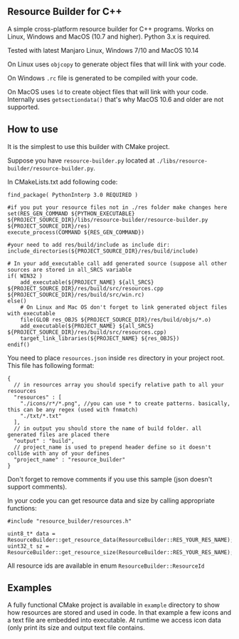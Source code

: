 Resource Builder for C++
------------------------

A simple cross-platform resource builder for C++ programs.
Works on Linux, Windows and MacOS (10.7 and higher). Python 3.x is required.

Tested with latest Manjaro Linux, Windows 7/10 and MacOS 10.14

On Linux uses `objcopy` to generate
object files that will link with your code.

On Windows `.rc` file is generated to be compiled with your code.

On MacOS uses `ld` to create object files that will link with your code.
Internally uses `getsectiondata()` that's why MacOS 10.6 and older are not supported.


How to use
-------------
It is the simplest to use this builder with CMake project.

Suppose you have `resource-builder.py` located at `./libs/resource-builder/resource-builder.py`.

In CMakeLists.txt add following code:

~~~
find_package( PythonInterp 3.0 REQUIRED )

#if you put your resource files not in ./res folder make changes here
set(RES_GEN_COMMAND ${PYTHON_EXECUTABLE} ${PROJECT_SOURCE_DIR}/libs/resource-builder/resource-builder.py ${PROJECT_SOURCE_DIR}/res)
execute_process(COMMAND ${RES_GEN_COMMAND})

#your need to add res/build/include as include dir:
include_directories(${PROJECT_SOURCE_DIR}/res/build/include)

# In your add_executable call add generated source (suppose all other sources are stored in all_SRCS variable
if( WIN32 )
    add_executable(${PROJECT_NAME} ${all_SRCS} ${PROJECT_SOURCE_DIR}/res/build/src/resources.cpp ${PROJECT_SOURCE_DIR}/res/build/src/win.rc)
else()
    # On Linux and Mac OS don't forget to link generated object files with executable
    file(GLOB res_OBJS ${PROJECT_SOURCE_DIR}/res/build/objs/*.o)
    add_executable(${PROJECT_NAME} ${all_SRCS} ${PROJECT_SOURCE_DIR}/res/build/src/resources.cpp)
    target_link_libraries(${PROJECT_NAME} ${res_OBJS})
endif()
~~~

You need to place `resources.json` inside `res` directory in your project root. This file has following format:
~~~
{
  // in resources array you should specify relative path to all your resources
  "resources" : [
    "./icons/r*/*.png", //you can use * to create patterns. basically, this can be any regex (used with fnmatch)
    "./txt/*.txt"
  ],
  // in output you should store the name of build folder. all generated files are placed there
  "output" : "build",
  // project_name is used to prepend header define so it doesn't collide with any of your defines
  "project_name" : "resource_builder"
}
~~~
Don't forget to remove comments if you use this sample (json doesn't support comments).

In your code you can get resource data and size by calling appropriate functions:
~~~
#include "resource_builder/resources.h"

uint8_t* data = ResourceBuilder::get_resource_data(ResourceBuilder::RES_YOUR_RES_NAME);
uint32_t sz = ResourceBuilder::get_resource_size(ResourceBuilder::RES_YOUR_RES_NAME);
~~~

All resource ids are available in enum `ResourceBuilder::ResourceId`

Examples
--------

A fully functional CMake project is available in `example` directory to show how resources are stored and used in code.
In that example a few icons and a text file are embedded into executable. At runtime we access icon data
(only print its size and output text file contains.
